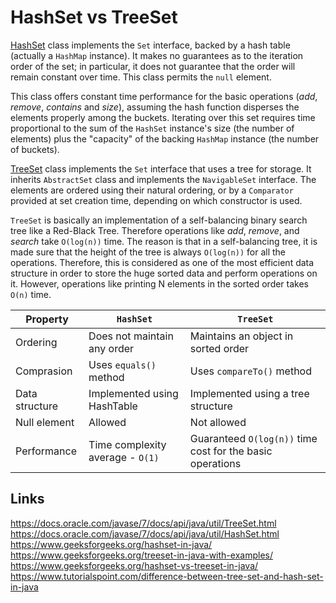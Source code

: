 # HashSet vs TreeSet

[HashSet](https://github.com/DevelopTest-byte/Md-test/blob/master/Java/HashSet.md) class implements the `Set` interface, backed by a hash table (actually a `HashMap` instance). It makes no guarantees as to the iteration order of the set; in particular, it does not guarantee that the order will remain constant over time. This class permits the `null` element.

This class offers constant time performance for the basic operations (*add*, *remove*, *contains* and *size*), assuming the hash function disperses the elements properly among the buckets. Iterating over this set requires time proportional to the sum of the `HashSet` instance's size (the number of elements) plus the "capacity" of the backing `HashMap` instance (the number of buckets).

[TreeSet](https://github.com/DevelopTest-byte/Md-test/blob/master/Java/TreeSet.md) class implements the `Set` interface that uses a tree for storage. It inherits `AbstractSet` class and implements the `NavigableSet` interface. The elements are ordered using their natural ordering, or by a `Comparator` provided at set creation time, depending on which constructor is used.

`TreeSet` is basically an implementation of a self-balancing binary search tree like a Red-Black Tree. Therefore operations like *add*, *remove*, and *search* take `O(log(n))` time. The reason is that in a self-balancing tree, it is made sure that the height of the tree is always `O(log(n))` for all the operations. Therefore, this is considered as one of the most efficient data structure in order to store the huge sorted data and perform operations on it. However, operations like printing N elements in the sorted order takes `O(n)` time.

| Property  | `HashSet`  | `TreeSet`  |
|---|---|---|
| Ordering        | Does not maintain any order   | Maintains an object in sorted order   |
| Comprasion      | Uses `equals()` method | Uses `compareTo()` method |
| Data structure  | Implemented using HashTable  | Implemented using a tree structure  |
| Null element    | Allowed  | Not allowed  |
| Performance     | Time complexity average - `O(1)` | Guaranteed `O(log(n))` time cost for the basic operations  |

## Links
https://docs.oracle.com/javase/7/docs/api/java/util/TreeSet.html  
https://docs.oracle.com/javase/7/docs/api/java/util/HashSet.html  
https://www.geeksforgeeks.org/hashset-in-java/  
https://www.geeksforgeeks.org/treeset-in-java-with-examples/  
https://www.geeksforgeeks.org/hashset-vs-treeset-in-java/  
https://www.tutorialspoint.com/difference-between-tree-set-and-hash-set-in-java
